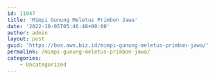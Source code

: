 ```yaml
---
id: 11047
title: 'Mimpi Gunung Meletus Primbon Jawa'
date: '2022-10-05T05:46:48+00:00'
author: admin
layout: post
guid: 'https://bos.awn.biz.id/mimpi-gunung-meletus-primbon-jawa/'
permalink: /mimpi-gunung-meletus-primbon-jawa/
categories:
    - Uncategorized
---
```


